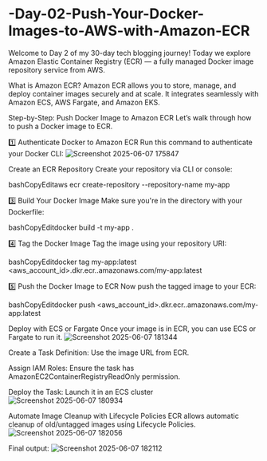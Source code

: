 # -Day-02-Push-Your-Docker-Images-to-AWS-with-Amazon-ECR

Welcome to Day 2 of my 30-day tech blogging journey! Today we explore Amazon Elastic Container Registry (ECR) — a fully managed Docker image repository service from AWS.

What is Amazon ECR?
Amazon ECR allows you to store, manage, and deploy container images securely and at scale. It integrates seamlessly with Amazon ECS, AWS Fargate, and Amazon EKS.

Step-by-Step: Push Docker Image to Amazon ECR
Let’s walk through how to push a Docker image to ECR.



1️⃣ Authenticate Docker to Amazon ECR
Run this command to authenticate your Docker CLI:
![Screenshot 2025-06-07 175847](https://github.com/user-attachments/assets/333600e1-f8d6-4648-a3e3-d0fc4581a6ac)

Create an ECR Repository
Create your repository via CLI or console:

bashCopyEditaws ecr create-repository --repository-name my-app

3️⃣ Build Your Docker Image
Make sure you're in the directory with your Dockerfile:

bashCopyEditdocker build -t my-app .


4️⃣ Tag the Docker Image
Tag the image using your repository URI:

bashCopyEditdocker tag my-app:latest <aws_account_id>.dkr.ecr.<region>.amazonaws.com/my-app:latest

5️⃣ Push the Docker Image to ECR
Now push the tagged image to your ECR:

bashCopyEditdocker push <aws_account_id>.dkr.ecr.<region>.amazonaws.com/my-app:latest


Deploy with ECS or Fargate
Once your image is in ECR, you can use ECS or Fargate to run it.
![Screenshot 2025-06-07 181344](https://github.com/user-attachments/assets/a9433d33-bc1f-47c5-a6a9-e6bde610194c)

Create a Task Definition: Use the image URL from ECR.

Assign IAM Roles: Ensure the task has AmazonEC2ContainerRegistryReadOnly permission.

Deploy the Task: Launch it in an ECS cluster
![Screenshot 2025-06-07 180934](https://github.com/user-attachments/assets/e2a29641-507f-4b5c-9847-a5770ae85849)



Automate Image Cleanup with Lifecycle Policies
ECR allows automatic cleanup of old/untagged images using Lifecycle Policies.
![Screenshot 2025-06-07 182056](https://github.com/user-attachments/assets/1fcdb648-9f07-4b55-ae1b-a42673da31a4)



Final output:
![Screenshot 2025-06-07 182112](https://github.com/user-attachments/assets/17a6bba4-bfeb-4815-b621-a8944b0ee3a2)

